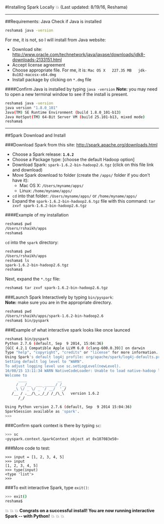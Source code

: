 #Installing Spark Locally :boom:
(Last updated:  8/19/16, Reshama)  

---

##Requirements:  Java
Check if Java is installed
```bash
reshama$ java -version
```
For me, it is not, so I will install from Java website:  
* Download site:  http://www.oracle.com/technetwork/java/javase/downloads/jdk8-downloads-2133151.html
* Accept license agreement  
* Choose appropriate file.  For me, it is:  `Mac OS X	227.35 MB  	jdk-8u102-macosx-x64.dmg`
* Install package by clicking on `*.dmg` file

####Confirm Java is installed by typing `java -version`
**Note:** you may need to open a new terminal window to see if the install is present.  
```bash
reshama$ java -version
java version "1.8.0_101"
Java(TM) SE Runtime Environment (build 1.8.0_101-b13)
Java HotSpot(TM) 64-Bit Server VM (build 25.101-b13, mixed mode)
reshama$ 
```

---

##Spark Download and Install

###Download Spark from this site:  http://spark.apache.org/downloads.html  
 * Choose a Spark release:  **`1.6.2`**
 * Choose a Package type:  [choose the default Hadoop option]
 * Download Spark: `spark-1.6.2-bin-hadoop2.6.tgz` (click on this file link and download)
 * Move Spark download to folder (create the `/apps/` folder if you don't have it):  
      * Mac OS X:  `/Users/myname/apps/` 
      * Linux:    `/home/myname/apps/`
 * `cd` into that folder:  `/Users/myname/apps/` or `/home/myname/apps/`
 * Expand the `spark-1.6.2-bin-hadoop2.6.tgz` file with this command:  `tar zxvf spark-1.6.2-bin-hadoop2.6.tgz`

####Example of my installation
```bash
reshama$ pwd
/Users/rshaikh/apps
reshama$ 
```
`cd` into the `spark` directory:    
```bash
reshama$ pwd
/Users/rshaikh/apps
reshama$ ls
spark-1.6.2-bin-hadoop2.6.tgz
reshama$ 
```
Next, expand the `*.tgz` file:  
```bash
reshama$ tar zxvf spark-1.6.2-bin-hadoop2.6.tgz
```

###Launch Spark Interactively by typing `bin/pyspark`:  
**Note:**  make sure you are in the appropriate directory.  
```bash
reshama$ pwd
/Users/rshaikh/apps/spark-1.6.2-bin-hadoop2.6
reshama$ bin/pyspark
```  

###Example of what interactive spark looks like once launced
```bash
reshama$ bin/pyspark
Python 2.7.6 (default, Sep  9 2014, 15:04:36) 
[GCC 4.2.1 Compatible Apple LLVM 6.0 (clang-600.0.39)] on darwin
Type "help", "copyright", "credits" or "license" for more information.
Using Spark's default log4j profile: org/apache/spark/log4j-defaults.properties
Setting default log level to "WARN".
To adjust logging level use sc.setLogLevel(newLevel).
16/08/15 13:11:34 WARN NativeCodeLoader: Unable to load native-hadoop library for your platform... using builtin-java classes where applicable
Welcome to
      ____              __
     / __/__  ___ _____/ /__
    _\ \/ _ \/ _ `/ __/  '_/
   /__ / .__/\_,_/_/ /_/\_\   version 1.6.2
      /_/

Using Python version 2.7.6 (default, Sep  9 2014 15:04:36)
SparkSession available as 'spark'.
>>> 
```
###Confirm spark context is there by typing `sc`:  
```bash
>>> sc
<pyspark.context.SparkContext object at 0x107083e50>
```
###More code to test:  
```spark
>>> input = [1, 2, 3, 4, 5]
>>> input
[1, 2, 3, 4, 5]
>>> type(input)
<type 'list'>
>>> 
```

###To exit interactive Spark, type `exit()`:   
```bash
>>> exit()
reshama$ 
```

:boom: :boom: :boom: **Congrats on a successful install!  You are now running interactive Spark -- with Python!** :boom: :boom: :boom:

